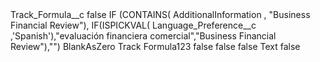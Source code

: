 <?xml version="1.0" encoding="UTF-8"?>
<CustomObject xmlns="http://soap.sforce.com/2006/04/metadata">
    <fields>
        <fullName>Track_Formula__c</fullName>
        <externalId>false</externalId>
        <formula>IF (CONTAINS( AdditionalInformation , &quot;Business Financial Review&quot;), IF(ISPICKVAL( Language_Preference__c ,&apos;Spanish&apos;),&quot;evaluación financiera comercial&quot;,&quot;Business Financial Review&quot;),&quot;&quot;)</formula>
        <formulaTreatBlanksAs>BlankAsZero</formulaTreatBlanksAs>
        <label>Track Formula123</label>
        <required>false</required>
        <trackHistory>false</trackHistory>
        <trackTrending>false</trackTrending>
        <type>Text</type>
        <unique>false</unique>
    </fields>
</CustomObject>

